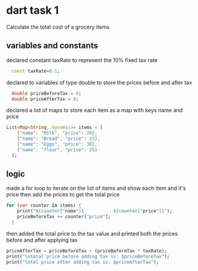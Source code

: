 # dart task 1
Calculate the total cost of a grocery items 

## variables and constants

declared constant taxRate to represent the 10% fixed tax rate
```dart
  const taxRate=0.1;
```
declared to variables of type double to store the prices before and after tax
```dart
  double priceBeforeTax = 0;
  double priceAfterTax = 0;
```
declared a list of maps to store each item as a map with keys name and price
```dart
List<Map<String, dynamic>> items = [
    {"name": "Milk", "price": 20},
    {"name": "Bread", "price": 15},
    {"name": "Eggs", "price": 30},
    {"name": "flour", "price": 25}
  ];
```
## logic
made a for loop to iterate on the list of items and show each item and it's price then add the prices to get the total price
```dart
for (var counter in items) {
    print("${counter["name"]}           ${counter["price"]}");
    priceBeforeTax += counter["price"];
  }
```
then added the total price to the tax value and printed both the prices before and after applying tax
```dart
priceAfterTax = priceBeforeTax + (priceBeforeTax * taxRate);
print("\ntotal price before adding tax is: $priceBeforeTax");
print("total price after adding tax is: $priceAfterTax");
```
